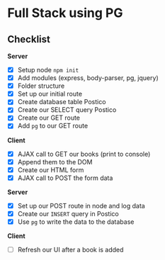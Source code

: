 # Full Stack using PG

## Checklist
**Server**

- [x] Setup node `npm init`
 - [x] Add modules (express, body-parser, pg, jquery)
 - [x] Folder structure
 - [x] Set up our initial route
- [x] Create database table Postico
- [x] Create our SELECT query Postico
- [x] Create our GET route
- [x] Add `pg` to our GET route

**Client**

- [x] AJAX call to GET our books (print to console)
- [x] Append them to the DOM
- [x] Create our HTML form
- [x] AJAX call to POST the form data

**Server**

- [x] Set up our POST route in node and log data
- [x] Create our `INSERT` query in Postico
- [x] Use `pg` to write the data to the database

**Client**

- [ ] Refresh our UI after a book is added
